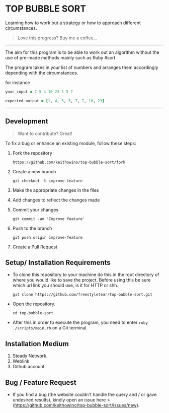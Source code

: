 #   TOP BUBBLE SORT

Learning how to work out a strategy or how to approach different circumstances.

>Love this progress? Buy me a coffee...
---

The aim for this program is to be able to work out an algorithm without the use of pre-made methods mainly such as Ruby #sort.

The program takes in your list of numbers and arranges them accordingly depending with the circumstances.

for instance

```rb
your_input = 7 5 4 10 23 1 5 7

expected_output = [1, 4, 5, 5, 7, 7, 10, 23]
```

---


## Development
> Want to contribute? Great!

To fix a bug or enhance an existing module, follow these steps:

1. Fork the repository

    ```
    https://github.com/keithowino/top-bubble-sort/fork
    ```
2. Create a new branch

    ```
    git checkout -b improve-feature
    ```
3. Make the appropriate changes in the files
4. Add changes to reflect the changes made
5. Commit your changes

    ```
    git commit -am 'Improve feature'
    ```
6. Push to the branch

    ```
    git push origin improve-feature
    ```
7. Create a Pull Request 


## Setup/ Installation Requirements
- To clone this repository to your machine do this in the root directory of where you would like to save the project. Before using this be sure which url link you should use, is it for HTTP or shh.

    ```
    git clone https://github.com/freestyletear/top-bubble-sort.git
    ```

- Open the repository.

    ```
    cd top-bubble-sort
    ```

- After this in order to execute the program, you need to enter `ruby ./scripts/main.rb` on a Git terminal.

## Installation Medium
1. Steady Network.
2. Weblink
3. Github account.

## Bug / Feature Request

- If you find a bug (the website couldn't handle the query and / or gave undesired results), kindly open an issue here > (https://github.com/keithowino/top-bubble-sort/issues/new).